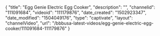 {
    "title": "Egg Genie Electric Egg Cooker",
    "description": "",
    "channelid": "111091684",
    "videoid": "111179876",
    "date_created": "1502923347",
    "date_modified": "1504049176",
    "type": "captivate",
    "layout": "channelVideo",
    "url": "\/bbbusa-latest-videos\/egg-genie-electric-egg-cooker\/111091684-111179876"
}